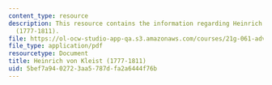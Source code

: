 ```yaml
---
content_type: resource
description: This resource contains the information regarding Heinrich von Kleist
  (1777-1811).
file: https://ol-ocw-studio-app-qa.s3.amazonaws.com/courses/21g-061-advanced-topics-plotting-terror-in-european-culture-spring-2004/5bef7a9402723aa5787dfa2a6444f76b_MIT21G_061S04_kleist.pdf
file_type: application/pdf
resourcetype: Document
title: Heinrich von Kleist (1777-1811)
uid: 5bef7a94-0272-3aa5-787d-fa2a6444f76b
---
```

